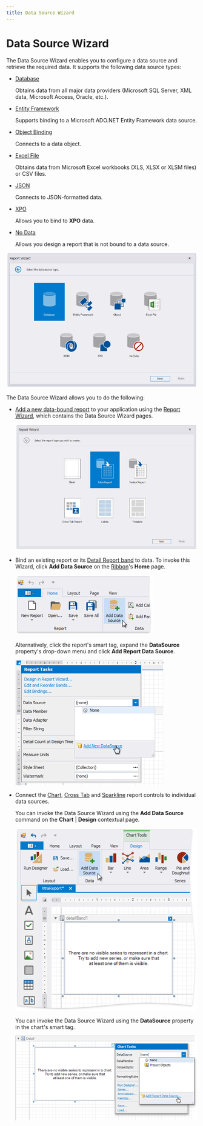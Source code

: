 ```yaml
---
title: Data Source Wizard
---
```

# Data Source Wizard

The Data Source Wizard enables you to configure a data source and retrieve the required data. It supports the following data source types:

* [Database](data-source-wizard\connect-to-a-database.md)
	
	Obtains data from all major data providers (Microsoft SQL Server, XML data, Microsoft Access, Oracle, etc.).
* [Entity Framework](data-source-wizard\connect-to-an-entity-framework-data-source.md)
	
	Supports binding to a Microsoft ADO.NET Entity Framework data source.
* [Object Binding](data-source-wizard\connect-to-an-object-data-source.md)
	
	Connects to a data object.
* [Excel File](data-source-wizard\connect-to-an-excel-data-source.md)
	
	Obtains data from Microsoft Excel workbooks (XLS, XLSX or XLSM files) or CSV files.
* [JSON](data-source-wizard\connect-to-a-json-data-source.md)

	Connects to JSON-formatted data.

* [XPO](data-source-wizard\connect-to-an-xpo-data-source.md)

	Allows you to bind to **XPO** data.

* [No Data](data-source-wizard\no-data.md)

	Allows you design a report that is not bound to a data source.	

![ReportWizard-SelectDataSourceType](../../../../images/eurd-ReportWizard-SelectDataSourceType.png)

The Data Source Wizard allows you to do the following:

* [Add a new data-bound report](..\add-new-reports.md) to your application using the [Report Wizard](report-wizard.md), which contains the Data Source Wizard pages.
	
	![report-wizard-databaound-report-01](../../../../images/eurd-wizard-databaound-report.png)

* Bind an existing report or its [Detail Report band](../introduction-to-banded-reports.md) to data. To invoke this Wizard, click **Add Data Source** on the [Ribbon](toolbar.md)'s **Home** page.

    ![eurd-win-add-report-data-source](../../../../images/eurd-win-add-new-report-data-source-ribbon.png)
	
    Alternatively, click the report's smart tag, expand the **DataSource** property's drop-down menu and click **Add Report Data Source**.

	![eurd-win-add-report-data-source](../../../../images/eurd-win-add-report-data-source.png)
	
* Connect the [Chart](../use-report-elements/use-charts-and-pivot-grids.md), [Cross Tab](../use-report-elements/use-cross-tabs.md) and [Sparkline](../use-report-elements/use-gauges-and-sparklines.md) report controls to individual data sources.

    You can invoke the Data Source Wizard using the **Add Data Source** command on the **Chart** | **Design** contextual page.

    ![eurd-win-add-chart-data-source-ribbon](../../../../images/eurd-win-add-chart-data-source-ribbon.png)

    You can invoke the Data Source Wizard using the **DataSource** property in the chart's smart tag.
	
	![HowTo - AddChartDataSource](../../../../images/eurd-win-addchartdatasource.png)